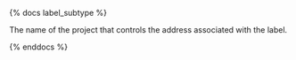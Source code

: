 {% docs label_subtype %}

The name of the project that controls the address associated with the label.

{% enddocs %}

